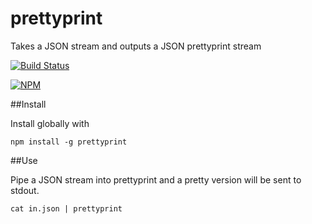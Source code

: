 prettyprint
===========

Takes a JSON stream and outputs a JSON prettyprint stream

[![Build Status](https://secure.travis-ci.org/wpreul/prettyprint.png)](http://travis-ci.org/wpreul/prettyprint)

[![NPM](https://nodei.co/npm/prettyprint.png?downloads=true)](https://nodei.co/npm/prettyprint/)

##Install

Install globally with

```
npm install -g prettyprint
```

##Use

Pipe a JSON stream into prettyprint and a pretty version will be sent to stdout.

```
cat in.json | prettyprint
```
